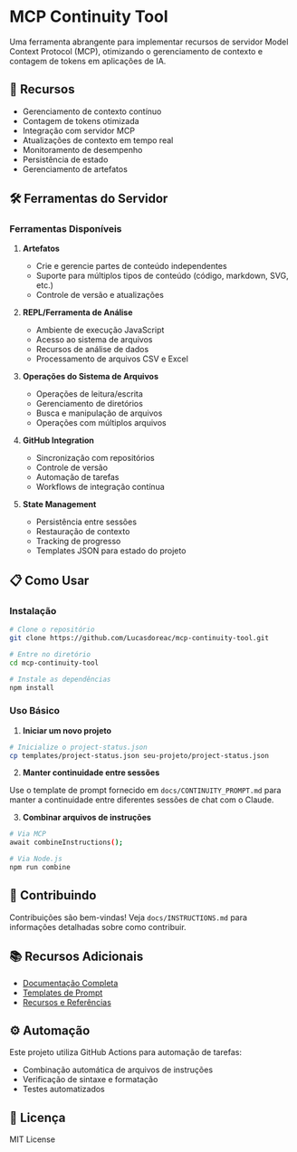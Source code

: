 # MCP Continuity Tool

Uma ferramenta abrangente para implementar recursos de servidor Model Context Protocol (MCP), otimizando o gerenciamento de contexto e contagem de tokens em aplicações de IA.

## 🚀 Recursos

- Gerenciamento de contexto contínuo
- Contagem de tokens otimizada
- Integração com servidor MCP
- Atualizações de contexto em tempo real
- Monitoramento de desempenho
- Persistência de estado
- Gerenciamento de artefatos

## 🛠️ Ferramentas do Servidor

### Ferramentas Disponíveis

1. **Artefatos**
   - Crie e gerencie partes de conteúdo independentes
   - Suporte para múltiplos tipos de conteúdo (código, markdown, SVG, etc.)
   - Controle de versão e atualizações

2. **REPL/Ferramenta de Análise**
   - Ambiente de execução JavaScript
   - Acesso ao sistema de arquivos
   - Recursos de análise de dados
   - Processamento de arquivos CSV e Excel

3. **Operações do Sistema de Arquivos**
   - Operações de leitura/escrita
   - Gerenciamento de diretórios
   - Busca e manipulação de arquivos
   - Operações com múltiplos arquivos

4. **GitHub Integration**
   - Sincronização com repositórios
   - Controle de versão
   - Automação de tarefas
   - Workflows de integração contínua

5. **State Management**
   - Persistência entre sessões
   - Restauração de contexto
   - Tracking de progresso
   - Templates JSON para estado do projeto

## 📋 Como Usar

### Instalação

```bash
# Clone o repositório
git clone https://github.com/Lucasdoreac/mcp-continuity-tool.git

# Entre no diretório
cd mcp-continuity-tool

# Instale as dependências
npm install
```

### Uso Básico

1. **Iniciar um novo projeto**

```bash
# Inicialize o project-status.json
cp templates/project-status.json seu-projeto/project-status.json
```

2. **Manter continuidade entre sessões**

Use o template de prompt fornecido em `docs/CONTINUITY_PROMPT.md` para
manter a continuidade entre diferentes sessões de chat com o Claude.

3. **Combinar arquivos de instruções**

```bash
# Via MCP
await combineInstructions();

# Via Node.js
npm run combine
```

## 🤝 Contribuindo

Contribuições são bem-vindas! Veja `docs/INSTRUCTIONS.md` para informações detalhadas sobre como contribuir.

## 📚 Recursos Adicionais

- [Documentação Completa](docs/INSTRUCTIONS.md)
- [Templates de Prompt](docs/PROMPT_TEMPLATE.md)
- [Recursos e Referências](docs/RESOURCES.md)

## ⚙️ Automação

Este projeto utiliza GitHub Actions para automação de tarefas:

- Combinação automática de arquivos de instruções
- Verificação de sintaxe e formatação
- Testes automatizados

## 📄 Licença

MIT License

